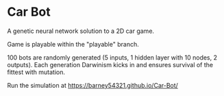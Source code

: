 # Car Bot

A genetic neural network solution to a 2D car game.

Game is playable within the "playable" branch.

100 bots are randomly generated (5 inputs, 1 hidden layer with 10 nodes, 2 outputs).
Each generation Darwinism kicks in and ensures survival of the fittest with mutation.

Run the simulation at https://barney54321.github.io/Car-Bot/